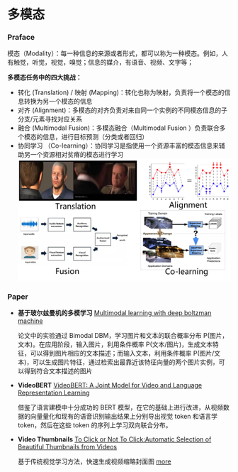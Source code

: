# 多模态

### Praface
模态（Modality）：每一种信息的来源或者形式，都可以称为一种模态。例如，人有触觉，听觉，视觉，嗅觉；信息的媒介，有语音、视频、文字等；

**多模态任务中的四大挑战：**
* 转化 (Translation) / 映射 (Mapping)：转化也称为映射，负责将一个模态的信息转换为另一个模态的信息
* 对齐 (Alignment)：多模态的对齐负责对来自同一个实例的不同模态信息的子分支/元素寻找对应关系
* 融合 (Multimodal Fusion)：多模态融合（Multimodal Fusion ）负责联合多个模态的信息，进行目标预测（分类或者回归） 
* 协同学习 （Co-learning）：协同学习是指使用一个资源丰富的模态信息来辅助另一个资源相对贫瘠的模态进行学习
![](../images/Multimodal-1.png)

### Paper
- **基于玻尔兹曼机的多模学习**
  [Multimodal learning with deep boltzman machine](https://www.cs.cmu.edu/~rsalakhu/papers/Multimodal_DBM.pdf) 

  论文中的实验通过 Bimodal DBM，学习图片和文本的联合概率分布 P(图片，文本)。在应用阶段，输入图片，利用条件概率 P(文本/图片)，生成文本特征，可以得到图片相应的文本描述；而输入文本，利用条件概率 P(图片/文本)，可以生成图片特征，通过检索出最靠近该特征向量的两个图片实例，可以得到符合文本描述的图片

- **VideoBERT**
   [VideoBERT: A Joint Model for Video and Language Representation Learning ](https://arxiv.org/pdf/1904.01766.pdf)
   
   借鉴了语言建模中十分成功的 BERT 模型，在它的基础上进行改进，从视频数据的向量量化和现有的语音识别输出结果上分别导出视觉 token 和语言学 token，然后在这些 token 的序列上学习双向联合分布。

- **Video Thumbnails**
  [To Click or Not To Click:Automatic Selection of Beautiful Thumbnails from Videos](https://arxiv.org/pdf/1609.01388.pdf)

  基于传统视觉学习方法，快速生成视频缩略封面图 [more](VedioThumbnails_yahoo_click_or_not.md)
